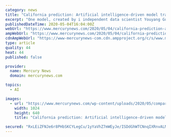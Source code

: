 ```yaml
---
category: news
title: "California prediction: Artificial intelligence-driven model tracks coronavirus infections, deaths"
excerpt: "One model, created by i independent data scientist Youyang Gu, uses artificial intelligence and an epidemiological methodology called SEIS (Susceptible, Exposed, Infectious, Susceptible) to make its predictions."
publishedDateTime: 2020-05-04T16:04:00Z
webUrl: "https://www.mercurynews.com/2020/05/04/california-prediction-artificial-intelligence-driven-model-tracks-coronavirus-infections-deaths/"
ampWebUrl: "https://www.mercurynews.com/2020/05/04/california-prediction-artificial-intelligence-driven-model-tracks-coronavirus-infections-deaths/amp/"
cdnAmpWebUrl: "https://www-mercurynews-com.cdn.ampproject.org/c/s/www.mercurynews.com/2020/05/04/california-prediction-artificial-intelligence-driven-model-tracks-coronavirus-infections-deaths/amp/"
type: article
quality: 44
heat: 44
published: false

provider:
  name: Mercury News
  domain: mercurynews.com

topics:
  - AI

images:
  - url: "https://www.mercurynews.com/wp-content/uploads/2020/05/comparison_CA.jpg?w=1024&h=640"
    width: 1024
    height: 640
    title: "California prediction: Artificial intelligence-driven model tracks coronavirus infections, deaths"

secured: "RxLEiZFNJe6r8PHbSKCYLegCu/1yYaVhZ7mWEyJe/ISDdGhWTCNnqIXRnvALM5T9ZTPzG+ILR62qQfSlXfLKJMCQBdFR40eJopYBmhKWY1XQZT6yxggVvW92zFx+PCF1JvjBPzdYM+va8rnKFVyzV1U5LVsGF36dgZt8n+Q2MDWFzA+Djbc/zecHUSZCEXa2Lbkl4r5nPYVIimD6jntGPQAaWqJbNeGHGeHUnp5MXpm2XreLE4oGV5XV7+iDGoN9vKAG4oG2JR4bnmtkMEYCB3NvxBofcLcWYg+ry37aY8631xlpBQ+PhV+vpfMNCzb7XQ6cERxtdX0SHJABTwxLnKXkY15ipBco/x9Q30UlqqaY2RrKJsW1LUr7UC6UBCqLl//ZV6iXTkhJi39MZI2wvalmhVHbsxmZSUtUeXeKdIDXOuXINCcRUMrFyOaKcWGKAZoVghLV3TUYAw6jSy2YXbfp+EsCDFRoVoOKQeDHCzw=;C7tacDx8sxcnJXhcP0QSlQ=="
---
```


